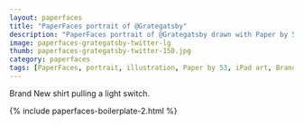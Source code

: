 ```yaml
---
layout: paperfaces
title: "PaperFaces portrait of @Grategatsby"
description: "PaperFaces portrait of @Grategatsby drawn with Paper by 53 on an iPad."
image: paperfaces-grategatsby-twitter-lg
thumb: paperfaces-grategatsby-twitter-150.jpg
category: paperfaces
tags: [PaperFaces, portrait, illustration, Paper by 53, iPad art, Brand New]
---
```


Brand New shirt pulling a light switch.

{% include paperfaces-boilerplate-2.html %}